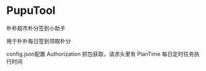 # PupuTool
朴朴超市朴分签到小助手

用于朴朴每日签到领取朴分

config.json配置
  Authorization 抓包获取，请求头里有
  PlanTime 每日定时任务执行时间

